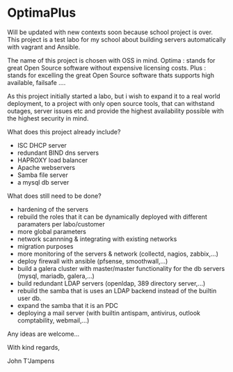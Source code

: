 # OptimaPlus

Will be updated with new contexts soon because school project is over.
This  project is a test labo for my school about building servers automatically with vagrant and Ansible.

The name of this project is chosen with OSS in mind.
Optima : stands for great Open Source software without expensive licensing costs.
Plus : stands for excelling the great Open Source software thats supports high available, failsafe ....

As this project initially started a labo, but i wish to expand it to a real world deployment, to a project with only open source tools, that can withstand outages,
server issues etc and provide the highest availability possible with the highest security in mind.

What does this project already include?

- ISC DHCP server
- redundant BIND dns servers
- HAPROXY load balancer
- Apache webservers
- Samba file server
- a mysql db server

What does still need to be done?

- hardening of the servers
- rebuild the roles that it can be dynamically deployed with different paramaters per labo/customer
- more global parameters
- network scannning & integrating with existing networks
- migration purposes
- more monitoring of the servers & network (collectd, nagios, zabbix,...)
- deploy firewall with ansible (pfsense, smoothwall,...)
- build a galera cluster with master/master functionality for the db servers (mysql, mariadb, galera,...)
- build redundant LDAP servers (openldap, 389 directory server,...)
- rebuild the samba that is uses an LDAP backend instead of the builtin user db.
- expand the samba that it is an PDC
- deploying a mail server (with builtin antispam, antivirus, outlook comptability, webmail,...)

Any ideas are welcome...

With kind regards,

John T'Jampens 
